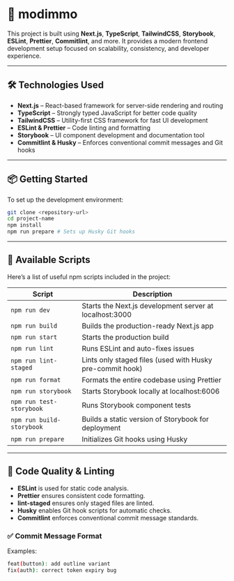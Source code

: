 # 🚀 modimmo

This project is built using **Next.js**, **TypeScript**, **TailwindCSS**, **Storybook**, **ESLint**, **Prettier**, **Commitlint**, and more. It provides a modern frontend development setup focused on scalability, consistency, and developer experience.

---

## 🛠️ Technologies Used

- **Next.js** – React-based framework for server-side rendering and routing
- **TypeScript** – Strongly typed JavaScript for better code quality
- **TailwindCSS** – Utility-first CSS framework for fast UI development
- **ESLint & Prettier** – Code linting and formatting
- **Storybook** – UI component development and documentation tool
- **Commitlint & Husky** – Enforces conventional commit messages and Git hooks

---

## 📦 Getting Started

To set up the development environment:

```bash
git clone <repository-url>
cd project-name
npm install
npm run prepare # Sets up Husky Git hooks
```

---

## 📜 Available Scripts

Here’s a list of useful npm scripts included in the project:

| Script                 | Description                                                      |
|-----------------------|------------------------------------------------------------------|
| `npm run dev`         | Starts the Next.js development server at localhost:3000         |
| `npm run build`       | Builds the production-ready Next.js app                         |
| `npm run start`       | Starts the production build                                     |
| `npm run lint`        | Runs ESLint and auto-fixes issues                              |
| `npm run lint-staged` | Lints only staged files (used with Husky pre-commit hook)       |
| `npm run format`      | Formats the entire codebase using Prettier                     |
| `npm run storybook`   | Starts Storybook locally at localhost:6006                    |
| `npm run test-storybook` | Runs Storybook component tests                               |
| `npm run build-storybook` | Builds a static version of Storybook for deployment        |
| `npm run prepare`     | Initializes Git hooks using Husky                               |

---

## 🧪 Code Quality & Linting

- **ESLint** is used for static code analysis.
- **Prettier** ensures consistent code formatting.
- **lint-staged** ensures only staged files are linted.
- **Husky** enables Git hook scripts for automatic checks.
- **Commitlint** enforces conventional commit message standards.

### ✅ Commit Message Format

Examples:

```bash
feat(button): add outline variant
fix(auth): correct token expiry bug
```